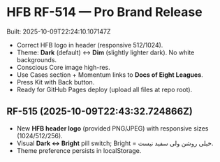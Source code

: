 
# HFB RF-514 — Pro Brand Release
Built: 2025-10-09T22:24:10.107147Z

- Correct HFB logo in header (responsive 512/1024).
- Theme: **Dark** (default) ↔ **Dim** (slightly lighter dark). No white backgrounds.
- Conscious Core image high-res.
- Use Cases section + Momentum links to **Docs of Eight Leagues**.
- Press Kit with Back button.
- Ready for GitHub Pages deploy (upload all files at repo root).


## RF-515 (2025-10-09T22:43:32.724866Z)
- New **HFB header logo** (provided PNG/JPEG) with responsive sizes (1024/512/256).
- Visual **Dark ↔ Bright** pill switch; Bright = خیلی روشن ولی سفید نیست.
- Theme preference persists in localStorage.
